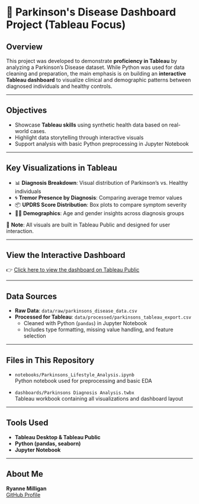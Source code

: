 # 🧠 Parkinson's Disease Dashboard Project (Tableau Focus)

## Overview
This project was developed to demonstrate **proficiency in Tableau** by analyzing a Parkinson’s Disease dataset. While Python was used for data cleaning and preparation, the main emphasis is on building an **interactive Tableau dashboard** to visualize clinical and demographic patterns between diagnosed individuals and healthy controls.

---

## Objectives

- Showcase **Tableau skills** using synthetic health data based on real-world cases. 
- Highlight data storytelling through interactive visuals
- Support analysis with basic Python preprocessing in Jupyter Notebook

---

## Key Visualizations in Tableau

- 📊 **Diagnosis Breakdown**: Visual distribution of Parkinson’s vs. Healthy individuals  
- 🌀 **Tremor Presence by Diagnosis**: Comparing average tremor values  
- 📦 **UPDRS Score Distribution**: Box plots to compare symptom severity  
- 🧑‍⚕️ **Demographics**: Age and gender insights across diagnosis groups

📍 **Note**: All visuals are built in Tableau Public and designed for user interaction.

---

## View the Interactive Dashboard

👉 [Click here to view the dashboard on Tableau Public](https://public.tableau.com/app/profile/ryanne.milligan/viz/ParkinsonsDiagnosisAnalysis/ParkinsonsDiseaseDataAnalysis)

---

## Data Sources

- **Raw Data**: `data/raw/parkinsons_disease_data.csv`  
- **Processed for Tableau**: `data/processed/parkinsons_tableau_export.csv`  
  - Cleaned with Python (`pandas`) in Jupyter Notebook  
  - Includes type formatting, missing value handling, and feature selection

---

## Files in This Repository

- `notebooks/Parkinsons_Lifestyle_Analysis.ipynb`  
  Python notebook used for preprocessing and basic EDA

- `dashboards/Parkinsons Diagnosis Analysis.twbx`  
  Tableau workbook containing all visualizations and dashboard layout

---

## Tools Used

- **Tableau Desktop & Tableau Public**  
- **Python (pandas, seaborn)**  
- **Jupyter Notebook**

---

## About Me

**Ryanne Milligan**   
[GitHub Profile](https://github.com/ryannemilligan)  



